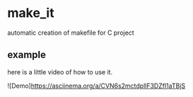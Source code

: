 # make_it
automatic creation of makefile for C project

## example
here is a little video of how to use it.

![Demo]https://asciinema.org/a/CVN6s2mctdpllF3DZfl1aTBjS